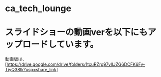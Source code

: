 # ca_tech_lounge

# スライドショーの動画verを以下にもアップロードしています。
動画版は、[https://drive.google.com/drive/folders/1tcuRZrg97vIIJZG6DCFK6Fy-TiyQ38Ik?usp=share_link]